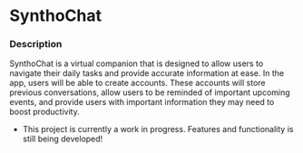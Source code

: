 # SynthoChat
### Description
SynthoChat is a virtual companion that is designed to allow users to navigate their daily tasks and provide accurate information at ease. In the app, users will be able to create accounts. These accounts will store previous conversations, allow users to be reminded of important upcoming events, and provide users with important information they may need to boost productivity.

* This project is currently a work in progress. Features and functionality is still being developed!